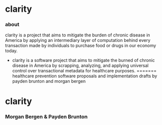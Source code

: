 # clarity


### about
clarity is a project that aims to mitigate the burden of chronic disease in America by applying an intermediary layer of computation behind every transaction made by individuals to purchase food or drugs in our economy today.

- clarity is a software project that aims to mitigate the burned of chronic disease in America by scrapping, analyzing, and applying universal control over transactional metadata for healthcare purposes.
=======
healthcare prevention software proposals and implementation drafts by payden brunton and morgan bergen

# clarity

### Morgan Bergen & Payden Brunton
